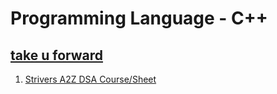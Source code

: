 # Programming Language - C++

## [take u forward](https://takeuforward.org/)

1. [Strivers A2Z DSA Course/Sheet](https://takeuforward.org/strivers-a2z-dsa-course/strivers-a2z-dsa-course-sheet-2)

